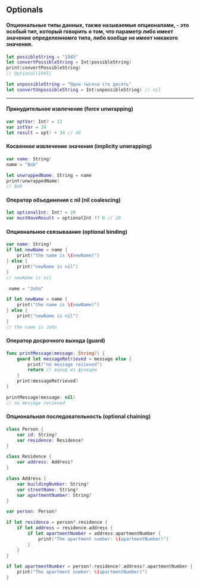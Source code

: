 ## Optionals

#### Опциональные типы данных, также называемые опционалами, - это особый тип, который говорить о том, что параметр либо имеет значение определенномго типа, либо вообще не имеет никакого значения.


```swift
let possibleString = "1945"
let convertPossibleString = Int(possibleString)
print(convertPossibleString)
// Optional(1945)

let unpossibleString = "Одна тысяча сто десять"
let convertUnpossibleString = Int(unpossibleString) // nil
```
---

#### Принудительное извлечение (force unwrapping)
```swift
var optVar: Int? = 12
var intVar = 34
let result = opt! + 34 // 46
```

#### Косвенное извлечение значения (implicity unwrapping)
```swift
var name: String!
name = "Bob"

let unwrappedName: String = name
print(unwrappedName)
// Bob
```

#### Оператор объединения с nil (nil coalescing)
```swift
let optionalInt: Int? = 20
var mustHaveResult = optionalInt ?? 0 // 20
```

#### Опциональное связываание (optional binding)
```swift
var name: String?
if let newName = name {
    print("the name is \(newName)")
} else {
    print("newName is nil")
}
// newName is nil

 name = "John"

if let newName = name {
    print("the name is \(newName)")
} else {
    print("newName is nil")
}
// the name is John

```

#### Оператор досрочного выхода (guard)
```swift
func printMessage(message: String?) {
    guard let messageRetrieved = message else {
        print("no message recieved")
        return // выход из функции
    }
    print(messageRetrieved)
}

printMessage(message: nil)
// no message recieved
```

#### Опциональная последовательность (optional chaining)
```swift
class Person {
    var id: String?
    var residence: Residence?
}

class Residence {
    var address: Address?
}

class Address {
    var buildingNumber: String?
    var streetName: String?
    var apartmentNumber: String?
}

var person: Person?

if let residence = person?.residence {
    if let address = residence.address {
        if let apartmentNumber = address.apartmentNumber {
            print("The apartment number: \(apartmentNumber)")
        }
    }
}

if let apartmentNumber = person?.residence?.address?.apartmentNumber {
    print("The apartment number: \(apartmentNumber)")
}
```